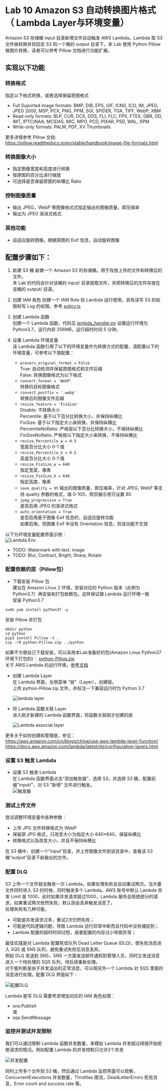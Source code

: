 # Lab 10 Amazon S3 自动转换图片格式（ Lambda Layer与环境变量）
Amazon S3 存储桶 input 目录新增文件自动触发 AWS Lambda。Lambda 取 S3 文件做转换并存回去 S3 同一个桶的 output 目录下。本 Lab 使用 Python Pillow 做图片转换，读者可以参考 Pillow 文档进行功能扩展。  
## 实现以下功能
### 转换格式
指定以下格式转换，或者选择保留原图格式
* Full Suported image formats: BMP, DIB, EPS, GIF, ICNS, ICO, IM, JPEG, JPEG 2000, MSP, PCX, PNG, PPM, SGI, SPIDER, TGA, TIFF, WebP, XBM
* Read-only formats: BLP, CUR, DCX, DDS, FLI, FLC, FPX, FTEX, GBR, GD, IMT, IPTC/NAA, MCIDAS, MIC, MPO, PCD, PIXAR, PSD, WAL, XPM
* Write-only formats: PALM, PDF, XV Thumbnails  

更多详情参考 Pillow 文档: https://pillow.readthedocs.io/en/stable/handbook/image-file-formats.html

### 转换图像大小
* 指定图像宽度和高度进行转换
* 按原图的百分比进行缩放
* 可选择是否保留原图的纵横比 Ratio

### 控制图像质量
* 输出 JPEG，WebP 等图像格式式指定输出的图像质量，即压缩率  
* 输出为 JPEG 渐进式格式

### 其他功能
* 自适应旋转图像。根据原图的 Exif 信息，自动旋转图像
   
## 配置步骤如下：  
1. 新建 S3 桶
新建一个 Amazon S3 的存储桶。用于存放上传的文件和转换后的文件。  
本 Lab 的代码会针对该桶的 input/ 目录提取文件，并把转换后的文件存放在该桶的 output/ 目录。  

2. 创建 IAM 角色
创建一个 IAM Role 给 Lambda 运行使用，具有读写 S3 的权限和写 Log 的权限。参考 [policy.js](./policy.js)

3. 创建 Lambda 函数  
创建一个 Lambda 函数，代码见 [lambda_handler.py](./lambda_handler.py)
设置运行环境为 Python3.7，运行内存 256MB，运行超时时间 5 分钟。  

4. 设置 Lambda 环境变量  
该 Lambda 函数引用了以下的环境变量作为转换方式的配置，请配置以下的环境变量，可参考以下值配置：  
    * `preserv_original_format = False`   
    True: 自动检测并保留原图格式和文件后缀  
    False: 转换图像格式为以下格式  
    * `convert_format = 'WebP'`  
    转换的目标图像格式  
    * `convert_postfix = '.webp'`  
    转换后的图像文件后缀  
    * `resize_feature = 'FixSize'`  
    Disable: 不转换大小   
    Percentile: 基于以下百分比转换大小，并保持纵横比    
    FixSize: 基于以下指定大小来转换，并保持纵横比   
    PercentileNoRatio: 严格按以下百分比转换大小，不保持纵横比   
    FixSizeNoRatio: 严格按以下指定大小来转换，不保持纵横比  
    * `resize_Percentile_w = 0.5`  
    宽度百分比大小 0-1 值  
    * `resize_Percentile_h = 0.5`  
    高度百分比大小 0-1 值  
    * `resize_FixSize_w = 640`  
    指定宽度，像素  
    * `resize_FixSize_h = 640`  
    指定高度，像素  
    * `save_quality = 95` 
    输出的图像质量，即压缩率，针对 JPEG, WebP 等支持 quality 参数的格式，值 0-100，网页展示用可设置 80  
    * `jpeg_progressive = True`  
    是否启用 JPEG 的渐进式格式  
    * `auto_orientation = True`  
    是否启用基于图像 Exif 信息的，自适应旋转功能  
    如果启用，但图像 Exif 中没有 Orientation 信息，则该功能不生效  
  
以下为环境变量配置界面示例：  
![Lambda Env](./img/img01.png)
  
* TODO: Watermark with text, image  
* TODO: Blur, Contract, Bright, Sharp, Rotate  
  
### 配置依赖的层（Pillow包）
* 下载安装 Pillow 包  
建议在 Amazon Linux 2 环境，安装对应的 Python 版本（此例为 Python3.7）再安装和打包依赖包。这样保证跟 Lambda 运行环境一致   
安装 Python3.7
```
sudo yum install python37 -y
```
安装 Pillow 并打包
```
mkdir python
cd python
pip3 install Pillow -t .
zip -r9 python-Pillow.zip ../python
```
如果不方便自己下载安装，可以采用本Lab准备好的包(Amazon Linux Python37环境下打包的)：
[python-Pillow.zip](./python-Pillow-6.2.1.zip)  
关于 AWS Lambda 的运行环境，[参考文档](https://docs.aws.amazon.com/zh_cn/lambda/latest/dg/lambda-runtimes.html)  

* 创建 Lambda Layer  
在 Lambda 界面，左侧菜单 “层”（Layer），创建层。  
上传 python-Pillow.zip 文件，并标注一下兼容运行时为 Python 3.7  
  
  ![lambda layer](./img/img02.png)

* 将 Lambda 函数关联 Layer  
  进入刚才新建的 Lambda 函数界面，将函数关联刚才创建的层  

  ![Lambda associat layer](./img/img03.png)

更多关于如何创建和管理层，参见：  
https://aws.amazon.com/cn/blogs/china/use-aws-lambda-layer-function/
https://docs.aws.amazon.com/lambda/latest/dg/configuration-layers.html

### 设置 S3 触发 Lambda
* 设置 S3 触发 Lambda  
在 Lambda 函数界面点击“添加触发器”，选择 S3，并选择 S3 桶，配置前缀"input/"，对 S3 ”新增“ 文件进行触发。  
![触发器](./img/img04.png)
  
### 测试上传文件  
尝试调整环境变量中各种参数：  
* 上传 JPG 文件转换格式为 WebP  
* 保留原 JPG 格式，只改变大小为指定大小 640*640，保留纵横比  
* 转换格式以及改变大小，并且不保持纵横比  

在 S3 桶中，创建一个“input”目录，并上传图像文件到该目录中，查看该 S3 桶“output”目录下新输出的文件。  

### 配置 DLQ   
S3 上传一个文件就会触发一次 Lambda，如果处理失败会自动重试两次。当大量文件同时进入 S3 的时候，同时触发多个 Lambda。AWS 账号中默认 Lambda 并发 Limit 是 1000，此时如果并发请求超过1000，Lambda 服务会拒绝部分的请求。如果重试两次依然失败，默认则会丢弃触发消息了。  
处理失败有几种可能，  
* 可能是并发请求过多，重试2次仍然失败；  
* 可能是代码逻辑问题，导致 Lambda 运行异常中断而且代码中没有捕捉到；  
* Lambda 配置的超时时间过短，或者配置的内存过小导致异常；  

最佳实践是对 Lambda 配置死信队列 Dead Letter Queue (DLQ)，使失败消息进入 SQS 或 SNS 队列，避免重试失败后消息丢弃。  
例如 DLQ 发送到 SNS，SNS 一方面发送邮件通知到管理人员，同时又发送消息进入一个待处理的 SQS 队列，待后续重新处理。  
对于能判断是由于并发溢出的正常消息，可以用另外一个 Lambda 对 SQS 里面的消息进行处理。配置 DLQ 界面如下：  

![配置DLQ](./img/img05.png)

Lambda 能写 DLQ 需要考虑增加对应的 IAM 角色权限：  
* sns:Publish  
或
* sqs:SendMessage  

### 监控并测试并发限制  
我们可以通过限制 Lambda 函数并发数量，来模拟 Lambda 并发超过阀值开始拒绝请求的情况。例如配置 Lambda 的并发控制只允许2个并发  
  
![并发配置](./img/img06.png)

同时上传多个文件到 S3 桶，然后通过 Lambda 监控界面可以观察，ConcurrentExecutions 并发数量，Throttles 限流，DeadLetterErrors 死信消息，Error count and success rate 等。